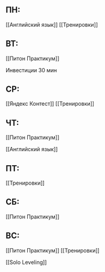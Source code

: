
## ПН:
[[Английский язык]]
[[Тренировки]]

## ВТ:
[[Питон Практикум]]

Инвестиции 30 мин
## СР:
[[Яндекс Контест]]
[[Тренировки]]
## ЧТ:
[[Питон Практикум]]

[[Английский язык]]

## ПТ:
[[Тренировки]]


## СБ:

[[Питон Практикум]]


## ВС:

[[Питон Практикум]]
[[Тренировки]]




[[Solo Leveling]]